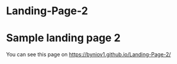 # Landing-Page-2
# Sample landing page 2
You can see this page on https://byniov1.github.io/Landing-Page-2/
